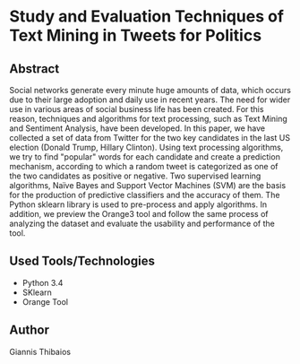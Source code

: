 # Study and Evaluation Techniques of Text Mining in Tweets for Politics

## Abstract
Social networks generate every minute huge amounts of data, which occurs due to their large adoption and daily use in recent years. The need for wider use in various areas of social business life has been created. For this reason, techniques and algorithms for text processing, such as Text Mining and Sentiment Analysis, have been developed.
In this paper, we have collected a set of data from Twitter for the two key candidates in the last US election (Donald Trump, Hillary Clinton). Using text processing algorithms, we try to find "popular" words for each candidate and create a prediction mechanism, according to which a random tweet is categorized as one of the two candidates as positive or negative. 
Two supervised learning algorithms, Naïve Bayes and  Support Vector Machines (SVM) are the basis for the production of predictive classifiers and the accuracy of them. The Python sklearn library is used to pre-process and apply algorithms. In addition, we preview the Orange3 tool and follow the same process of analyzing the dataset and evaluate the usability and performance of the tool.

## Used Tools/Technologies

- Python 3.4
- SKlearn
- Orange Tool

## Author

Giannis Thibaios

